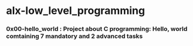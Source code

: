 # alx-low_level_programming
### 0x00-hello_world : Project about C programming: Hello, world comtaining 7 mandatory and 2 advanced tasks